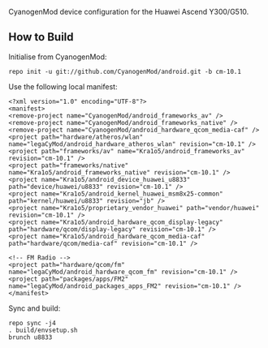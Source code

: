 CyanogenMod device configuration for the Huawei Ascend Y300/G510.

How to Build
---------------

Initialise from CyanogenMod:

    repo init -u git://github.com/CyanogenMod/android.git -b cm-10.1

Use the following local manifest:

    <?xml version="1.0" encoding="UTF-8"?>
    <manifest>
    <remove-project name="CyanogenMod/android_frameworks_av" />
    <remove-project name="CyanogenMod/android_frameworks_native" />
    <remove-project name="CyanogenMod/android_hardware_qcom_media-caf" />
    <project path="hardware/atheros/wlan" name="legaCyMod/android_hardware_atheros_wlan" revision="cm-10.1" />
    <project path="frameworks/av" name="Kra1o5/android_frameworks_av" revision="cm-10.1" />
    <project path="frameworks/native" name="Kra1o5/android_frameworks_native" revision="cm-10.1" />
    <project name="Kra1o5/android_device_huawei_u8833" path="device/huawei/u8833" revision="cm-10.1" />
    <project name="Kra1o5/android_kernel_huawei_msm8x25-common" path="kernel/huawei/u8833" revision="jb" />
    <project name="Kra1o5/proprietary_vendor_huawei" path="vendor/huawei" revision="cm-10.1" />
    <project name="Kra1o5/android_hardware_qcom_display-legacy" path="hardware/qcom/display-legacy" revision="cm-10.1" />
    <project name="Kra1o5/android_hardware_qcom_media-caf" path="hardware/qcom/media-caf" revision="cm-10.1" />

    <!-- FM Radio -->
    <project path="hardware/qcom/fm" name="legaCyMod/android_hardware_qcom_fm" revision="cm-10.1" />
    <project path="packages/apps/FM2" name="legaCyMod/android_packages_apps_FM2" revision="cm-10.1" />
    </manifest>

Sync and build:

    repo sync -j4
    . build/envsetup.sh
    brunch u8833

